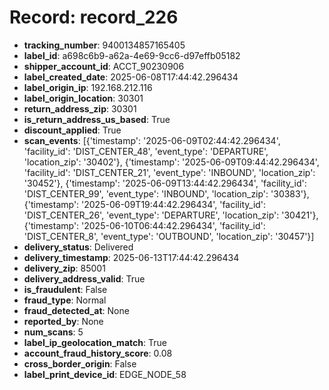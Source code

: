 # Record: record_226

- **tracking_number**: 9400134857165405
- **label_id**: a698c6b9-a62a-4e69-9cc6-d97effb05182
- **shipper_account_id**: ACCT_90230906
- **label_created_date**: 2025-06-08T17:44:42.296434
- **label_origin_ip**: 192.168.212.116
- **label_origin_location**: 30301
- **return_address_zip**: 30301
- **is_return_address_us_based**: True
- **discount_applied**: True
- **scan_events**: [{'timestamp': '2025-06-09T02:44:42.296434', 'facility_id': 'DIST_CENTER_48', 'event_type': 'DEPARTURE', 'location_zip': '30402'}, {'timestamp': '2025-06-09T09:44:42.296434', 'facility_id': 'DIST_CENTER_21', 'event_type': 'INBOUND', 'location_zip': '30452'}, {'timestamp': '2025-06-09T13:44:42.296434', 'facility_id': 'DIST_CENTER_99', 'event_type': 'INBOUND', 'location_zip': '30383'}, {'timestamp': '2025-06-09T19:44:42.296434', 'facility_id': 'DIST_CENTER_26', 'event_type': 'DEPARTURE', 'location_zip': '30421'}, {'timestamp': '2025-06-10T06:44:42.296434', 'facility_id': 'DIST_CENTER_8', 'event_type': 'OUTBOUND', 'location_zip': '30457'}]
- **delivery_status**: Delivered
- **delivery_timestamp**: 2025-06-13T17:44:42.296434
- **delivery_zip**: 85001
- **delivery_address_valid**: True
- **is_fraudulent**: False
- **fraud_type**: Normal
- **fraud_detected_at**: None
- **reported_by**: None
- **num_scans**: 5
- **label_ip_geolocation_match**: True
- **account_fraud_history_score**: 0.08
- **cross_border_origin**: False
- **label_print_device_id**: EDGE_NODE_58